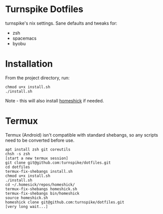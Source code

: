 # Turnspike Dotfiles

turnspike's nix settings. Sane defaults and tweaks for:

  * zsh
  * spacemacs
  * byobu

# Installation

From the project directory, run:

    chmod u+x install.sh
    ./install.sh

Note - this will also install [homeshick](https://github.com/andsens/homeshick) if needed.

# Termux

Termux (Android) isn't compatible with standard shebangs, so any scripts need to be converted before use.

    apt install zsh git coreutils
    chsh -s zsh
    [start a new termux session]
    git clone git@github.com:turnspike/dotfiles.git
    cd dotfiles
    termux-fix-shebangs install.sh
    chmod u+x install.sh
    ./install.sh
    cd ~/.homesick/repos/homeshick/
    termux-fix-shebangs homeshick.sh
    termux-fix-shebangs bin/homeshick
    source homeshick.sh
    homeshick clone git@github.com:turnspike/dotfiles.git
    [very long wait...]
